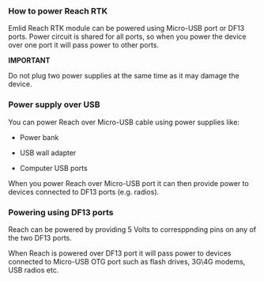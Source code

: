 ### How to power Reach RTK

Emlid Reach RTK module can be powered using Micro-USB port or DF13 ports. Power circuit is shared for all ports, so when you power the device over one port it will pass power to other ports.

**IMPORTANT**

Do not plug two power supplies at the same time as it may damage the device.

### Power supply over USB

You can power Reach over Micro-USB cable using power supplies like:

* Power bank

* USB wall adapter

* Computer USB ports

When you power Reach over Micro-USB port it can then provide power to devices connected to DF13 ports (e.g. radios).

### Powering using DF13 ports

Reach can be powered by providing 5 Volts to corresppnding pins on any of the two DF13 ports.

When Reach is powered over DF13 port it will pass power to devices connected to Micro-USB OTG port such as flash drives, 3G\4G modems, USB radios etc.
